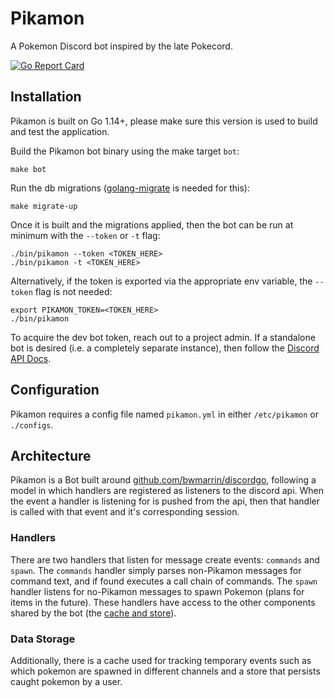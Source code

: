 # Pikamon
A Pokemon Discord bot inspired by the late Pokecord.

[![Go Report Card](https://goreportcard.com/badge/github.com/Jac0bDeal/pikamon)](https://goreportcard.com/report/github.com/Jac0bDeal/pikamon)

## Installation
Pikamon is built on Go 1.14+, please make sure this version is used to 
build and test the application.

Build the Pikamon bot binary using the make target `bot`:
```shell script
make bot
```

Run the db migrations ([golang-migrate](https://github.com/golang-migrate/migrate/tree/master/cmd/migrate) is needed for this):
```shell script
make migrate-up
```

Once it is built and the migrations applied, then the bot can be run at minimum with 
the `--token` or `-t` flag:
```shell script
./bin/pikamon --token <TOKEN_HERE>
./bin/pikamon -t <TOKEN_HERE>
```
Alternatively, if the token is exported via the appropriate env variable, 
the `--token` flag is not needed:
```shell script
export PIKAMON_TOKEN=<TOKEN_HERE>
./bin/pikamon
```
To acquire the dev bot token, reach out to a project admin. If a standalone bot
is desired (i.e. a completely separate instance), then 
follow the [Discord API Docs](https://discord.com/developers/docs/intro).

## Configuration
Pikamon requires a config file named `pikamon.yml` in either `/etc/pikamon` or `./configs`.

## Architecture
Pikamon is a Bot built around [github.com/bwmarrin/discordgo](https://github.com/bwmarrin/discordgo), following a model
in which handlers are registered as listeners to the discord api. When the event a handler
is listening for is pushed from the api, then that handler is called with that event and it's corresponding session.

### Handlers
There are two handlers that listen for message create events: `commands` and `spawn`. The `commands` handler simply
parses non-Pikamon messages for command text, and if found executes a call chain of commands. The `spawn` handler
listens for no-Pikamon messages to spawn Pokemon (plans for items in the future). These handlers have access to
the other components shared by the bot (the [cache and store](#data-storage)).

### Data Storage
Additionally, there is a cache used for tracking temporary events such as which pokemon are spawned in different
channels and a store that persists caught pokemon by a user.
